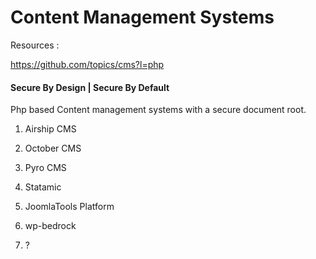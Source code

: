 # Content Management Systems

Resources :  

https://github.com/topics/cms?l=php


#### Secure By Design | Secure By Default

Php based Content management systems with a secure document root.  


1. Airship CMS

2. October CMS

3. Pyro CMS

4. Statamic

5. JoomlaTools Platform  
 
6. wp-bedrock 

7. ?
